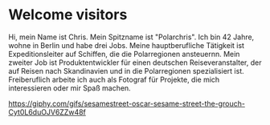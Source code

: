 # Welcome visitors

Hi, mein Name ist Chris. Mein Spitzname ist "Polarchris". Ich bin 42 Jahre, wohne in Berlin und habe drei Jobs. Meine hauptberufliche Tätigkeit ist Expeditionsleiter auf Schiffen, die die Polarregionen ansteuernn. Mein zweiter Job ist Produktentwickler für einen deutschen Reiseveranstalter, der auf Reisen nach Skandinavien und in die Polarregionen spezialisiert ist. Freiberuflich arbeite ich auch als Fotograf für Projekte, die mich interessieren oder mir Spaß machen. 

https://giphy.com/gifs/sesamestreet-oscar-sesame-street-the-grouch-Cyt0L6duOJV6ZZw48f
